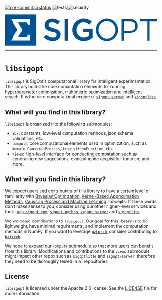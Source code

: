 <!--
Copyright © 2023 Intel Corporation

SPDX-License-Identifier: Apache License 2.0
-->
[![pre-commit.ci status](https://results.pre-commit.ci/badge/github/sigopt/libsigopt/main.svg)](https://results.pre-commit.ci/latest/github/sigopt/libsigopt/main)
![tests](https://github.com/sigopt/libsigopt/actions/workflows/tests.yml/badge.svg)
![security](https://github.com/sigopt/libsigopt/actions/workflows/security.yml/badge.svg)


<p align="center">
  <img src="https://github.com/sigopt/libsigopt/blob/main/img/sigoopt-horz-blue.png?raw=true" alt="SigOpt's logo"/>
</p>


--------------------------------------------------------------------------------

# `libsigopt`

`libsigopt` is SigOpt’s computational library for intelligent experimentation. This library holds the core computation elements for running hyperparameter optimization, multimetric optimization and intelligent search. It is the core computational engine of [`sigopt-server`](https://github.com/sigopt/sigopt-server) and [`sigoptlite`](https://github.com/sigopt/sigoptlite).


## What will you find in this library?

`libsigopt` is organized into the following submodules:

* `aux`: constants, low-level computation methods, json schema validations, etc.
* `compute`: core computational elements used in optimization, such as `Domain`, `GaussianProcess`, `AcquisitionFunction`, etc.
* `views`: high-level interface for conducting computation such as generating new suggestions, evaluating the acquisition function, and more.


## What will you find in this library?

We expect users and contributors of this library to have a certain level of familiarity with [Bayesian Optimization](https://bayesoptbook.com/), [Kernel-Based Approximation Methods](https://www.mathworks.com/academia/books/kernel-based-approximation-methods-using-matlab-fasshauer.html), [Gaussian Process and Machine Learning](https://gaussianprocess.org/) concepts. If these words don't make sense to you, consider using our other higher-level services and tools: [`app.sigopt.com`](app.sigopt.com), [`sigopt-python`](https://github.com/sigopt/sigopt-python), [`sigopt-server`](https://github.com/sigopt/sigopt-server) and [`sigoptlite`](https://github.com/sigopt/sigoptlite).

We welcome contributions to `libsigopt`. Our goal for this library is to be lightweight, have minimal requirements, and implement the computation methods in NumPy. If you want to leverage [`pytorch`](https://github.com/pytorch/pytorch), consider contributing to [`botorch`](https://github.com/pytorch/botorch).


We hope to expand our `compute` submodule so that more users can benefit from this library. Modifications and contributions to the `views` submodule might impact other repos such as `sigoptlitte` and `sigopt-server`, therefore they need to be thoroughly tested in all repositories.


## License

`libsigopt` is licensed under the Apache 2.0 license. See the [LICENSE](./LICENSE) file for more information.
